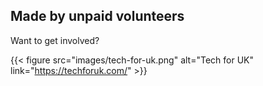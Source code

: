---
---

## Made by unpaid volunteers

Want to get involved?

{{< figure src="images/tech-for-uk.png" alt="Tech for UK" link="https://techforuk.com/" >}}
